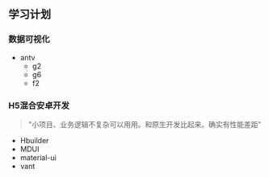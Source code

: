 ## 学习计划

### 数据可视化
- antv
  - g2
  - g6
  - f2
  
### H5混合安卓开发
>"小项目、业务逻辑不复杂可以用用。和原生开发比起来。确实有性能差距"
- Hbuilder
- MDUI
- material-ui
- vant

